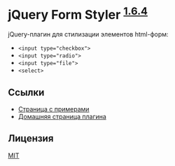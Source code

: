 # jQuery Form Styler <sup>[1.6.4](https://github.com/Dimox/jQueryFormStyler/blob/master/CHANGELOG.md)</sup>

jQuery-плагин для стилизации элементов html-форм:

- `<input type="checkbox">`
- `<input type="radio">`
- `<input type="file">`
- `<select>`

## Ссылки

- [Страница с примерами](http://dimox.github.io/jQueryFormStyler/demo/)
- [Домашняя страница плагина](http://dimox.name/jquery-form-styler/)

## Лицензия

[MIT](https://github.com/Dimox/jQueryFormStyler/blob/master/MIT-LICENSE)